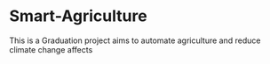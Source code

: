 # Smart-Agriculture
This is a Graduation project aims to automate agriculture and reduce climate change affects   
